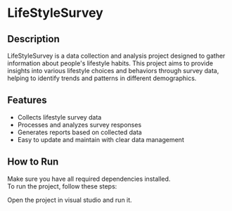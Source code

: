 # LifeStyleSurvey

## Description
LifeStyleSurvey is a data collection and analysis project designed to gather information about people's lifestyle habits. This project aims to provide insights into various lifestyle choices and behaviors through survey data, helping to identify trends and patterns in different demographics.

## Features
- Collects lifestyle survey data
- Processes and analyzes survey responses
- Generates reports based on collected data
- Easy to update and maintain with clear data management

## How to Run
Make sure you have all required dependencies installed.  
To run the project, follow these steps:

Open the project in visual studio and run it.
